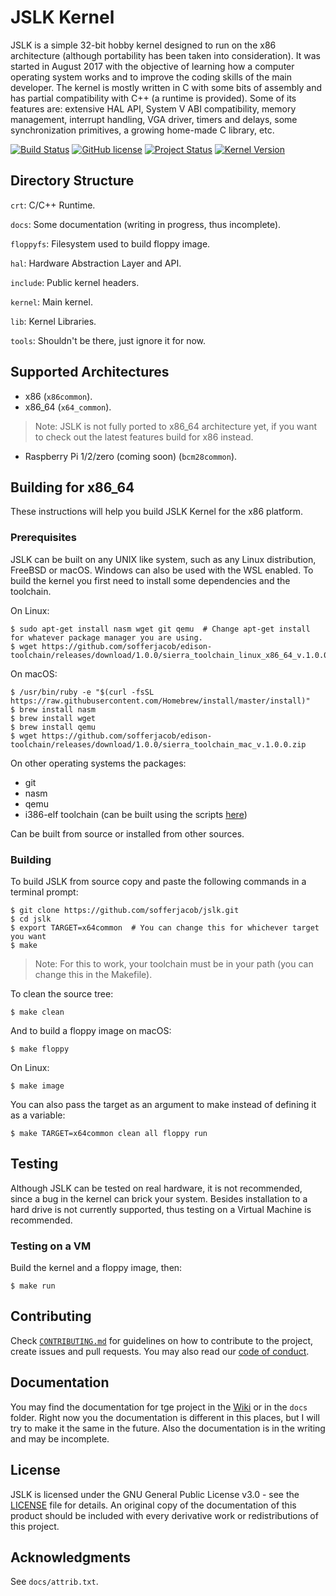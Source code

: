 # JSLK Kernel

JSLK is a simple 32-bit hobby kernel designed to run on the x86 architecture (although portability has been taken into consideration). It was started in August 2017 with the objective of learning how a computer operating system works and to improve the coding skills of the main developer. The kernel is mostly written in C with some bits of assembly and has partial compatibility with C++ (a runtime is provided). Some of its features are: extensive HAL API, System V ABI compatibility, memory management, interrupt handling, VGA driver, timers and delays, some synchronization primitives, a growing home-made C library, etc.

[![Build Status](https://img.shields.io/badge/passing-brightgreen.svg)](https://github.com/sofferjacob/jslk)
[![GitHub license](https://img.shields.io/badge/license-GPL3-yellow.svg)](https://github.com/sofferjacob/jslk/blob/master/LICENSE)
[![Project Status](https://img.shields.io/badge/project-active_development-brightgreen.svg)](https://github.com/sofferjacob/jslk/blob/x64/docs/status.md)
[![Kernel Version](https://img.shields.io/badge/kernel-v0.0.6.2pa-blue.svg)](https://github.com/sofferjacob/jslk/releases)

## Directory Structure
`crt`: C/C++ Runtime.

`docs`: Some documentation (writing in progress, thus incomplete).

`floppyfs`: Filesystem used to build floppy image.

`hal`: Hardware Abstraction Layer and API.

`include`: Public kernel headers.

`kernel`: Main kernel.

`lib`: Kernel Libraries.

`tools`: Shouldn't be there, just ignore it for now.

## Supported Architectures
* x86 (`x86common`).
* x86_64 (`x64_common`).
> Note: JSLK is not fully ported to x86_64 architecture yet, if you want to check out the latest features build for x86 instead.
* Raspberry Pi 1/2/zero (coming soon) (`bcm28common`).

## Building for x86_64

These instructions will help you build JSLK Kernel for the x86 platform.

### Prerequisites

JSLK can be built on any UNIX like system, such as any Linux distribution, FreeBSD or macOS. Windows can also be used with the WSL enabled. To build the kernel you first need to install some dependencies and the toolchain.

On Linux:
```
$ sudo apt-get install nasm wget git qemu  # Change apt-get install for whatever package manager you are using.
$ wget https://github.com/sofferjacob/edison-toolchain/releases/download/1.0.0/sierra_toolchain_linux_x86_64_v.1.0.0.tar.gz
```

On macOS:
```
$ /usr/bin/ruby -e "$(curl -fsSL https://raw.githubusercontent.com/Homebrew/install/master/install)"
$ brew install nasm
$ brew install wget
$ brew install qemu
$ wget https://github.com/sofferjacob/edison-toolchain/releases/download/1.0.0/sierra_toolchain_mac_v.1.0.0.zip
```

On other operating systems the packages:
* git
* nasm
* qemu
* i386-elf toolchain (can be built using the scripts [here](https://github.com/sofferjacob/edison-toolchain))

Can be built from source or installed from  other sources.

### Building

To build JSLK from source copy and paste the following commands in a terminal prompt:
```
$ git clone https://github.com/sofferjacob/jslk.git
$ cd jslk
$ export TARGET=x64common  # You can change this for whichever target you want
$ make
```
> Note: For this to work, your toolchain must be in your path (you can change this in the Makefile).

To clean the source tree:
```
$ make clean
```

And to build a floppy image on macOS:
```
$ make floppy
```

On Linux:
```
$ make image
```

You can also pass the target as an argument to make instead of defining it as a variable:
```
$ make TARGET=x64common clean all floppy run
```

## Testing

Although JSLK can be tested on real hardware, it is not recommended, since a bug in the kernel can brick
your system. Besides installation to a hard drive is not currently supported, thus testing on a Virtual
Machine is recommended.

### Testing on a VM

Build the kernel and a floppy image, then:

```
$ make run
```

## Contributing

Check [`CONTRIBUTING.md`](CONTRIBUTING,md) for guidelines on how to contribute to the project, create issues and pull requests. You may also read our [code of conduct](CODE_OF_CONDUCT.md).

## Documentation

You may find the documentation for tge project in the [Wiki](https://github.com/sofferjacob/jslk/wiki) or in the `docs` folder. Right now you the documentation is different in this places, but I will try to make it the same in the future. Also the documentation is in the writing and may be incomplete.

## License

JSLK is licensed under the GNU General Public License v3.0 - see the [LICENSE](LICENSE) file for details. An original copy of the documentation of this product should be included with every derivative work or redistributions of this project.

## Acknowledgments

See `docs/attrib.txt`.